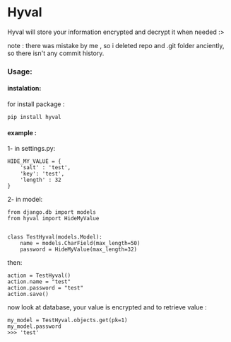 # Hyval

Hyval will store your information encrypted and decrypt it when needed :>

note : there was mistake by me , so i deleted repo and .git folder anciently, so there isn't any commit history.

### Usage:
#### instalation:

for install package :
```
pip install hyval
```

#### example :

1- in settings.py:

```
HIDE_MY_VALUE = {
	'salt' : 'test',
	'key': 'test',
	'length' : 32
}
```

2- in model:

```
from django.db import models
from hyval import HideMyValue


class TestHyval(models.Model):
    name = models.CharField(max_length=50)
    password = HideMyValue(max_length=32)
```

then:
```
action = TestHyval()
action.name = "test"
action.password = "test"
action.save()
```
now look at database, your value is encrypted and to retrieve value :

```
my_model = TestHyval.objects.get(pk=1)
my_model.password
>>> 'test'
```